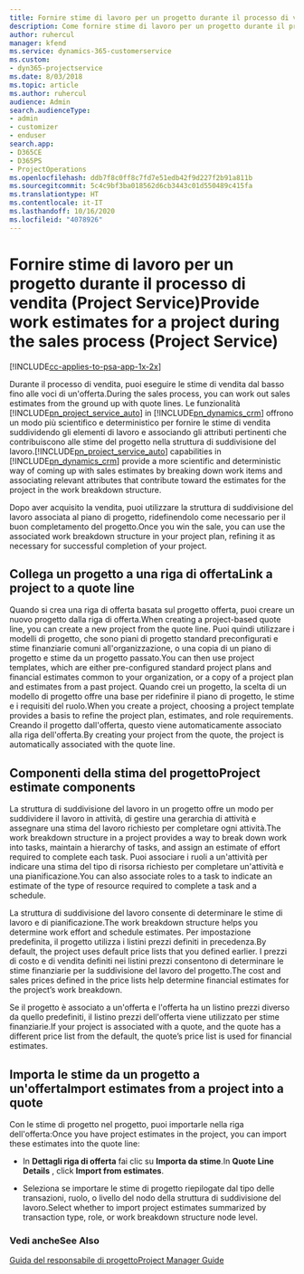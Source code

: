 ```yaml
---
title: Fornire stime di lavoro per un progetto durante il processo di vendita
description: Come fornire stime di lavoro per un progetto durante il processo di vendita in Project Service
author: ruhercul
manager: kfend
ms.service: dynamics-365-customerservice
ms.custom:
- dyn365-projectservice
ms.date: 8/03/2018
ms.topic: article
ms.author: ruhercul
audience: Admin
search.audienceType:
- admin
- customizer
- enduser
search.app:
- D365CE
- D365PS
- ProjectOperations
ms.openlocfilehash: ddb7f8c0ff8c7fd7e51edb42f9d227f2b91a811b
ms.sourcegitcommit: 5c4c9bf3ba018562d6cb3443c01d550489c415fa
ms.translationtype: HT
ms.contentlocale: it-IT
ms.lasthandoff: 10/16/2020
ms.locfileid: "4078926"
---
```

# <a name="provide-work-estimates-for-a-project-during-the-sales-process-project-service"></a><span data-ttu-id="b8cb9-103">Fornire stime di lavoro per un progetto durante il processo di vendita (Project Service)</span><span class="sxs-lookup"><span data-stu-id="b8cb9-103">Provide work estimates for a project during the sales process (Project Service)</span></span>

[!INCLUDE[cc-applies-to-psa-app-1x-2x](../includes/cc-applies-to-psa-app-1x-2x.md)]

<span data-ttu-id="b8cb9-104">Durante il processo di vendita, puoi eseguire le stime di vendita dal basso fino alle voci di un'offerta.</span><span class="sxs-lookup"><span data-stu-id="b8cb9-104">During the sales process, you can work out sales estimates from the ground up with quote lines.</span></span> <span data-ttu-id="b8cb9-105">Le funzionalità [!INCLUDE[pn_project_service_auto](../includes/pn-project-service-auto.md)] in [!INCLUDE[pn_dynamics_crm](../includes/pn-dynamics-crm.md)] offrono un modo più scientifico e deterministico per fornire le stime di vendita suddividendo gli elementi di lavoro e associando gli attributi pertinenti che contribuiscono alle stime del progetto nella struttura di suddivisione del lavoro.</span><span class="sxs-lookup"><span data-stu-id="b8cb9-105">[!INCLUDE[pn_project_service_auto](../includes/pn-project-service-auto.md)] capabilities in [!INCLUDE[pn_dynamics_crm](../includes/pn-dynamics-crm.md)] provide a more scientific and deterministic way of coming up with sales estimates by breaking down work items and associating relevant attributes that contribute toward the estimates for the project in the work breakdown structure.</span></span>  
  
 <span data-ttu-id="b8cb9-106">Dopo aver acquisito la vendita, puoi utilizzare la struttura di suddivisione del lavoro associata al piano di progetto, ridefinendolo come necessario per il buon completamento del progetto.</span><span class="sxs-lookup"><span data-stu-id="b8cb9-106">Once you win the sale, you can use the associated work breakdown structure in your project plan, refining it as necessary for successful completion of your project.</span></span>  
  
## <a name="link-a-project-to-a-quote-line"></a><span data-ttu-id="b8cb9-107">Collega un progetto a una riga di offerta</span><span class="sxs-lookup"><span data-stu-id="b8cb9-107">Link a project to a quote line</span></span>  
 <span data-ttu-id="b8cb9-108">Quando si crea una riga di offerta basata sul progetto offerta, puoi creare un nuovo progetto dalla riga di offerta.</span><span class="sxs-lookup"><span data-stu-id="b8cb9-108">When creating a project-based quote line, you can create a new project from the quote line.</span></span> <span data-ttu-id="b8cb9-109">Puoi quindi utilizzare i modelli di progetto, che sono piani di progetto standard preconfigurati e stime finanziarie comuni all'organizzazione, o una copia di un piano di progetto e stime da un progetto passato.</span><span class="sxs-lookup"><span data-stu-id="b8cb9-109">You can then use project templates, which are either pre-configured standard project plans and financial estimates common to your organization, or a copy of a project plan and estimates from a past project.</span></span> <span data-ttu-id="b8cb9-110">Quando crei un progetto, la scelta di un modello di progetto offre una base per ridefinire il piano di progetto, le stime e i requisiti del ruolo.</span><span class="sxs-lookup"><span data-stu-id="b8cb9-110">When you create a project, choosing a project template provides a basis to refine the project plan, estimates, and role requirements.</span></span> <span data-ttu-id="b8cb9-111">Creando il progetto dall'offerta, questo viene automaticamente associato alla riga dell'offerta.</span><span class="sxs-lookup"><span data-stu-id="b8cb9-111">By creating your project from the quote, the project is automatically associated with the quote line.</span></span>  
  
## <a name="project-estimate-components"></a><span data-ttu-id="b8cb9-112">Componenti della stima del progetto</span><span class="sxs-lookup"><span data-stu-id="b8cb9-112">Project estimate components</span></span>  
 <span data-ttu-id="b8cb9-113">La struttura di suddivisione del lavoro in un progetto offre un modo per suddividere il lavoro in attività, di gestire una gerarchia di attività e assegnare una stima del lavoro richiesto per completare ogni attività.</span><span class="sxs-lookup"><span data-stu-id="b8cb9-113">The work breakdown structure in a project provides a way to break down work into tasks, maintain a hierarchy of tasks, and assign an estimate of effort required to complete each task.</span></span> <span data-ttu-id="b8cb9-114">Puoi associare i ruoli a un'attività per indicare una stima del tipo di risorsa richiesto per completare un'attività e una pianificazione.</span><span class="sxs-lookup"><span data-stu-id="b8cb9-114">You can also associate roles to a task to indicate an estimate of the type of resource required to complete a task and a schedule.</span></span>  
  
 <span data-ttu-id="b8cb9-115">La struttura di suddivisione del lavoro consente di determinare le stime di lavoro e di pianificazione.</span><span class="sxs-lookup"><span data-stu-id="b8cb9-115">The work breakdown structure helps you determine work effort and schedule estimates.</span></span> <span data-ttu-id="b8cb9-116">Per impostazione predefinita, il progetto utilizza i listini prezzi definiti in precedenza.</span><span class="sxs-lookup"><span data-stu-id="b8cb9-116">By default, the project uses default price lists that you defined earlier.</span></span> <span data-ttu-id="b8cb9-117">I prezzi di costo e di vendita definiti nei listini prezzi consentono di determinare le stime finanziarie per la suddivisione del lavoro del progetto.</span><span class="sxs-lookup"><span data-stu-id="b8cb9-117">The cost and sales prices defined in the price lists help determine financial estimates for the project’s work breakdown.</span></span>  
  
 <span data-ttu-id="b8cb9-118">Se il progetto è associato a un'offerta e l'offerta ha un listino prezzi diverso da quello predefiniti, il listino prezzi dell'offerta viene utilizzato per stime finanziarie.</span><span class="sxs-lookup"><span data-stu-id="b8cb9-118">If your project is associated with a quote, and the quote has a different price list from the default, the quote’s price list is used for financial estimates.</span></span>  
  
## <a name="import-estimates-from-a-project-into-a-quote"></a><span data-ttu-id="b8cb9-119">Importa le stime da un progetto a un'offerta</span><span class="sxs-lookup"><span data-stu-id="b8cb9-119">Import estimates from a project into a quote</span></span>  
 <span data-ttu-id="b8cb9-120">Con le stime di progetto nel progetto, puoi importarle nella riga dell'offerta:</span><span class="sxs-lookup"><span data-stu-id="b8cb9-120">Once you have project estimates in the project, you can import these estimates into the quote line:</span></span>  
  
-   <span data-ttu-id="b8cb9-121">In **Dettagli riga di offerta** fai clic su **Importa da stime**.</span><span class="sxs-lookup"><span data-stu-id="b8cb9-121">In **Quote Line Details** , click **Import from estimates**.</span></span> 

-   <span data-ttu-id="b8cb9-122">Seleziona se importare le stime di progetto riepilogate dal tipo delle transazioni, ruolo, o livello del nodo della struttura di suddivisione del lavoro.</span><span class="sxs-lookup"><span data-stu-id="b8cb9-122">Select whether to import project estimates summarized by transaction type, role, or work breakdown structure node level.</span></span>  
  
### <a name="see-also"></a><span data-ttu-id="b8cb9-123">Vedi anche</span><span class="sxs-lookup"><span data-stu-id="b8cb9-123">See Also</span></span>  
 [<span data-ttu-id="b8cb9-124">Guida del responsabile di progetto</span><span class="sxs-lookup"><span data-stu-id="b8cb9-124">Project Manager Guide</span></span>](../psa/project-manager-guide.md)
